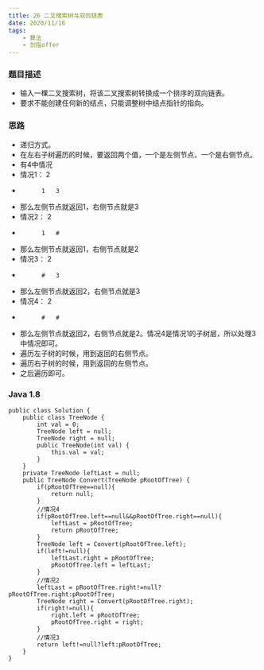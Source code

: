 ```yaml
---
title: 26 二叉搜索树与双向链表
date: 2020/11/16
tags: 
    - 算法
    - 剑指offer
---
```


### 题目描述
- 输入一棵二叉搜索树，将该二叉搜索树转换成一个排序的双向链表。
- 要求不能创建任何新的结点，只能调整树中结点指针的指向。
<!-- more -->

### 思路
- 递归方式。
- 在左右子树遍历的时候，要返回两个值，一个是左侧节点，一个是右侧节点。
- 有4中情况
- 情况1：      2
-           1   3
- 那么左侧节点就返回1，右侧节点就是3
- 情况2：      2
-           1   #
- 那么左侧节点就返回1，右侧节点就是2
- 情况3：      2
-           #   3
- 那么左侧节点就返回2，右侧节点就是3
- 情况4：      2
-           #   #
- 那么左侧节点就返回2，右侧节点就是2。情况4是情况1的子树层，所以处理3中情况即可。
- 遍历左子树的时候，用到返回的右侧节点。
- 遍历右子树的时候，用到返回的左侧节点。
- 之后遍历即可。
### Java 1.8

```
public class Solution {
    public class TreeNode {
        int val = 0;
        TreeNode left = null;
        TreeNode right = null;
        public TreeNode(int val) {
            this.val = val;
        }
    }
    private TreeNode leftLast = null;
    public TreeNode Convert(TreeNode pRootOfTree) {
        if(pRootOfTree==null){
            return null;
        }
        //情况4
        if(pRootOfTree.left==null&&pRootOfTree.right==null){
            leftLast = pRootOfTree;
            return pRootOfTree;
        }
        TreeNode left = Convert(pRootOfTree.left);
        if(left!=null){
            leftLast.right = pRootOfTree;
            pRootOfTree.left = leftLast;
        }
        //情况2
        leftLast = pRootOfTree.right!=null?pRootOfTree.right:pRootOfTree;
        TreeNode right = Convert(pRootOfTree.right);
        if(right!=null){
            right.left = pRootOfTree;
            pRootOfTree.right = right;
        }
        //情况3
        return left!=null?left:pRootOfTree;
    }
}
```